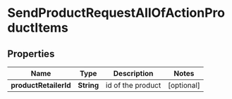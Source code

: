 

# SendProductRequestAllOfActionProductItems


## Properties

| Name | Type | Description | Notes |
|------------ | ------------- | ------------- | -------------|
|**productRetailerId** | **String** | id of the product |  [optional] |



